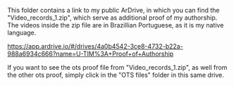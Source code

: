 This folder contains a link to my public ArDrive, in which you can find the "Video_records_1.zip", which serve as additional proof of my authorship. The videos inside the zip file are in Brazillian Portuguese, as it is my native language.


https://app.ardrive.io/#/drives/4a0b4542-3ce8-4732-b22a-988a6934c666?name=U-TIM%3A+Proof+of+Authorship


If you want to see the ots proof file from "Video_records_1.zip", as well from the other ots proof, simply click in the "OTS files" folder in this same drive.
